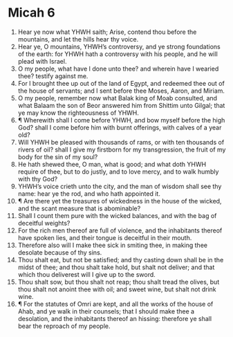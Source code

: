 ﻿# Micah 6
1. Hear ye now what YHWH saith; Arise, contend thou before the mountains, and let the hills hear thy voice. 
2. Hear ye, O mountains, YHWH’s controversy, and ye strong foundations of the earth: for YHWH hath a controversy with his people, and he will plead with Israel. 
3. O my people, what have I done unto thee? and wherein have I wearied thee? testify against me. 
4. For I brought thee up out of the land of Egypt, and redeemed thee out of the house of servants; and I sent before thee Moses, Aaron, and Miriam. 
5. O my people, remember now what Balak king of Moab consulted, and what Balaam the son of Beor answered him from Shittim unto Gilgal; that ye may know the righteousness of YHWH. 
6. ¶ Wherewith shall I come before YHWH, and bow myself before the high God? shall I come before him with burnt offerings, with calves of a year old? 
7. Will YHWH be pleased with thousands of rams, or with ten thousands of rivers of oil? shall I give my firstborn for my transgression, the fruit of my body for the sin of my soul? 
8. He hath shewed thee, O man, what is good; and what doth YHWH require of thee, but to do justly, and to love mercy, and to walk humbly with thy God? 
9. YHWH’s voice crieth unto the city, and the man of wisdom shall see thy name: hear ye the rod, and who hath appointed it. 
10. ¶ Are there yet the treasures of wickedness in the house of the wicked, and the scant measure that is abominable? 
11. Shall I count them pure with the wicked balances, and with the bag of deceitful weights? 
12. For the rich men thereof are full of violence, and the inhabitants thereof have spoken lies, and their tongue is deceitful in their mouth. 
13. Therefore also will I make thee sick in smiting thee, in making thee desolate because of thy sins. 
14. Thou shalt eat, but not be satisfied; and thy casting down shall be in the midst of thee; and thou shalt take hold, but shalt not deliver; and that which thou deliverest will I give up to the sword. 
15. Thou shalt sow, but thou shalt not reap; thou shalt tread the olives, but thou shalt not anoint thee with oil; and sweet wine, but shalt not drink wine. 
16. ¶ For the statutes of Omri are kept, and all the works of the house of Ahab, and ye walk in their counsels; that I should make thee a desolation, and the inhabitants thereof an hissing: therefore ye shall bear the reproach of my people. 
